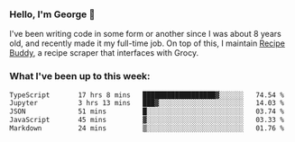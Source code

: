 ### Hello, I'm George 👋

I've been writing code in some form or another since I was about 8 years old, and recently made it my full-time job. On top of this, I maintain [Recipe Buddy](https://github.com/georgegebbett/recipe-buddy), a recipe scraper that interfaces with Grocy.  

<!--
**georgegebbett/georgegebbett** is a ✨ _special_ ✨ repository because its `README.md` (this file) appears on your GitHub profile.

Here are some ideas to get you started:

- 🔭 I’m currently working on ...
- 🌱 I’m currently learning ...
- 👯 I’m looking to collaborate on ...
- 🤔 I’m looking for help with ...
- 💬 Ask me about ...
- 📫 How to reach me: ...
- 😄 Pronouns: ...
- ⚡ Fun fact: ...
-->

### What I've been up to this week:
<!--START_SECTION:waka-->

```txt
TypeScript       17 hrs 8 mins   ██████████████████▓░░░░░░   74.54 %
Jupyter          3 hrs 13 mins   ███▓░░░░░░░░░░░░░░░░░░░░░   14.03 %
JSON             51 mins         █░░░░░░░░░░░░░░░░░░░░░░░░   03.74 %
JavaScript       45 mins         ▓░░░░░░░░░░░░░░░░░░░░░░░░   03.33 %
Markdown         24 mins         ▒░░░░░░░░░░░░░░░░░░░░░░░░   01.76 %
```

<!--END_SECTION:waka-->
